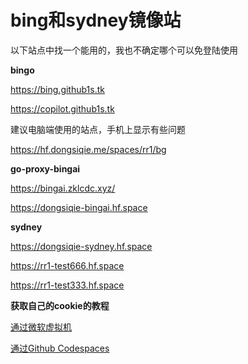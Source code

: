 # bing和sydney镜像站

以下站点中找一个能用的，我也不确定哪个可以免登陆使用

**bingo**

https://bing.github1s.tk

https://copilot.github1s.tk

建议电脑端使用的站点，手机上显示有些问题

https://hf.dongsiqie.me/spaces/rr1/bg

**go-proxy-bingai**

https://bingai.zklcdc.xyz/

https://dongsiqie-bingai.hf.space

**sydney**

https://dongsiqie-sydney.hf.space

https://rr1-test666.hf.space

https://rr1-test333.hf.space

**获取自己的cookie的教程**

[通过微软虚拟机](wiki/bingcookie1.html)

[通过Github Codespaces](wiki/bingcookie2.html)

